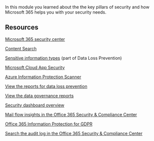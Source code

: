 In this module you learned about the the key pillars of security and how Microsoft 365 helps you with your security needs.

## Resources

[Microsoft 365 security center](https://security.microsoft.com)

[Content Search](https://docs.microsoft.com/Office365/SecurityCompliance/content-search) 

[Sensitive information types](https://docs.microsoft.com/office365/securitycompliance/what-the-sensitive-information-types-look-for) (part of Data Loss Prevention) 

[Microsoft Cloud App Security](https://docs.microsoft.com/cloud-app-security/what-is-cloud-app-security) 

[Azure Information Protection Scanner](https://docs.microsoft.com/azure/information-protection/deploy-aip-scanner)

[View the reports for data loss prevention](https://docs.microsoft.com/office365/securitycompliance/view-the-dlp-reports)

[View the data governance reports](https://docs.microsoft.com/office365/securitycompliance/view-the-data-governance-reports) 

[Security dashboard overview](https://docs.microsoft.com/office365/securitycompliance/security-dashboard) 

[Mail flow insights in the Office 365 Security & Compliance Center](https://support.office.com/article/beb6acaa-6016-4d54-ba7e-3d6d035e2b46.aspx)

[Office 365 Information Protection for GDPR](https://docs.microsoft.com/office365/enterprise/office-365-information-protection-for-gdpr)

[Search the audit log in the Office 365 Security & Compliance Center](https://docs.microsoft.com/office365/securitycompliance/search-the-audit-log-in-security-and-compliance)